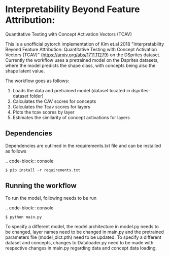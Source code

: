 # Interpretability Beyond Feature Attribution:
Quantitative Testing with Concept Activation Vectors (TCAV)


This is a unofficial pytorch implementation of Kim et.al 2018 "Interpretability Beyond Feature Attribution: Quantitative Testing with Concept Activation Vectors (TCAV)" (https://arxiv.org/abs/1711.11279) on the DSprites dataset. Currently the workflow uses a pretrained model on the Dsprites datasets, where the model predicts the shape class, with concepts being also the shape latent value.

The workflow goes as follows:

1. Loads the data and pretrained model (dataset located in dsprites-dataset folder)
2. Calculates the CAV scores for concepts
3. Calculates the Tcav scores for layers
4. Plots the tcav scores by layer
5. Estimates the similarity of concept activations for layers

Dependencies
------------

Dependencies are outlined in the requirements.txt file and can be installed as follows

.. code-block:: console

    $ pip install -r requirements.txt

Running the workflow
------------

To run the model, following needs to be run 

.. code-block:: console

    $ python main.py

To specify a different model, the model architecture in model.py needs to be changed, layer names need to be changed in main.py and the pretrained parameters file (model_dict.pth) need to be updated. 
To specify a different dataset and concepts, changes to Dataloader.py need to be made with respective changes in main.py regarding data and concept data loading. 
